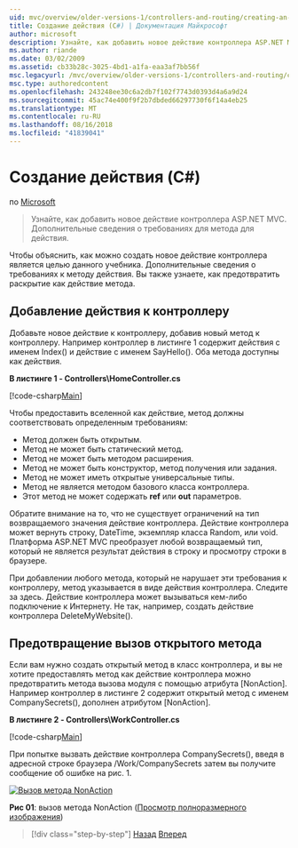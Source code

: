 ```yaml
---
uid: mvc/overview/older-versions-1/controllers-and-routing/creating-an-action-cs
title: Создание действия (C#) | Документация Майкрософт
author: microsoft
description: Узнайте, как добавить новое действие контроллера ASP.NET MVC. Дополнительные сведения о требованиях для метода для действия.
ms.author: riande
ms.date: 03/02/2009
ms.assetid: cb33b28c-3025-4bd1-a1fa-eaa3af7bb56f
msc.legacyurl: /mvc/overview/older-versions-1/controllers-and-routing/creating-an-action-cs
msc.type: authoredcontent
ms.openlocfilehash: 243248ee30c6a2db7f102f7743d0393d4a6a9d24
ms.sourcegitcommit: 45ac74e400f9f2b7dbded66297730f6f14a4eb25
ms.translationtype: MT
ms.contentlocale: ru-RU
ms.lasthandoff: 08/16/2018
ms.locfileid: "41839041"
---
```

<a name="creating-an-action-c"></a>Создание действия (C#)
====================
по [Microsoft](https://github.com/microsoft)

> Узнайте, как добавить новое действие контроллера ASP.NET MVC. Дополнительные сведения о требованиях для метода для действия.


Чтобы объяснить, как можно создать новое действие контроллера является целью данного учебника. Дополнительные сведения о требованиях к методу действия. Вы также узнаете, как предотвратить раскрытие как действие метода.

## <a name="adding-an-action-to-a-controller"></a>Добавление действия к контроллеру

Добавьте новое действие к контроллеру, добавив новый метод к контроллеру. Например контроллер в листинге 1 содержит действия с именем Index() и действие с именем SayHello(). Оба метода доступны как действия.

**В листинге 1 - Controllers\HomeController.cs**

[!code-csharp[Main](creating-an-action-cs/samples/sample1.cs)]

Чтобы предоставить вселенной как действие, метод должны соответствовать определенным требованиям:

- Метод должен быть открытым.
- Метод не может быть статический метод.
- Метод не может быть методом расширения.
- Метод не может быть конструктор, метод получения или задания.
- Метод не может иметь открытые универсальные типы.
- Метод не является методом базового класса контроллера.
- Этот метод не может содержать **ref** или **out** параметров.

Обратите внимание на то, что не существует ограничений на тип возвращаемого значения действие контроллера. Действие контроллера может вернуть строку, DateTime, экземпляр класса Random, или void. Платформа ASP.NET MVC преобразует любой возвращаемый тип, который не является результат действия в строку и просмотру строки в браузере.

При добавлении любого метода, который не нарушает эти требования к контроллеру, метод указывается в виде действия контроллера. Следите за здесь. Действие контроллера может вызываться кем-либо подключение к Интернету. Не так, например, создать действие контроллера DeleteMyWebsite().

## <a name="preventing-a-public-method-from-being-invoked"></a>Предотвращение вызов открытого метода

Если вам нужно создать открытый метод в класс контроллера, и вы не хотите предоставлять метод как действие контроллера можно предотвратить метода вызова модуля с помощью атрибута [NonAction]. Например контроллер в листинге 2 содержит открытый метод с именем CompanySecrets(), дополнен атрибутом [NonAction].

**В листинге 2 - Controllers\WorkController.cs**

[!code-csharp[Main](creating-an-action-cs/samples/sample2.cs)]

При попытке вызвать действие контроллера CompanySecrets(), введя в адресной строке браузера /Work/CompanySecrets затем вы получите сообщение об ошибке на рис. 1.


[![Вызов метода NonAction](creating-an-action-cs/_static/image1.jpg)](creating-an-action-cs/_static/image1.png)

**Рис 01**: вызов метода NonAction ([Просмотр полноразмерного изображения](creating-an-action-cs/_static/image2.png))

> [!div class="step-by-step"]
> [Назад](creating-a-controller-cs.md)
> [Вперед](asp-net-mvc-routing-overview-vb.md)
